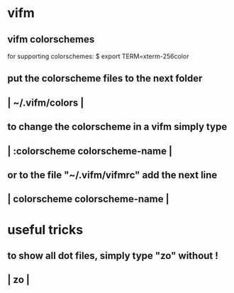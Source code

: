 # vifm

 vifm colorschemes
----------------------

 for supporting colorschemes:
 $ export TERM=xterm-256color

 put the colorscheme files to the next folder
 ------------------------------------------------------------------------
 | ~/.vifm/colors							|
 ------------------------------------------------------------------------
 to change the colorscheme in a vifm simply type
 ------------------------------------------------------------------------
 | :colorscheme colorscheme-name					|
 ------------------------------------------------------------------------
 or to the file "~/.vifm/vifmrc" add the next line
 ------------------------------------------------------------------------
 | colorscheme colorscheme-name						|
 ------------------------------------------------------------------------


 
 
 useful tricks
 =============

 to show all dot files,
 simply type "zo" without !
 ------------------------------------------------------------------------
 | zo									|
 ------------------------------------------------------------------------

